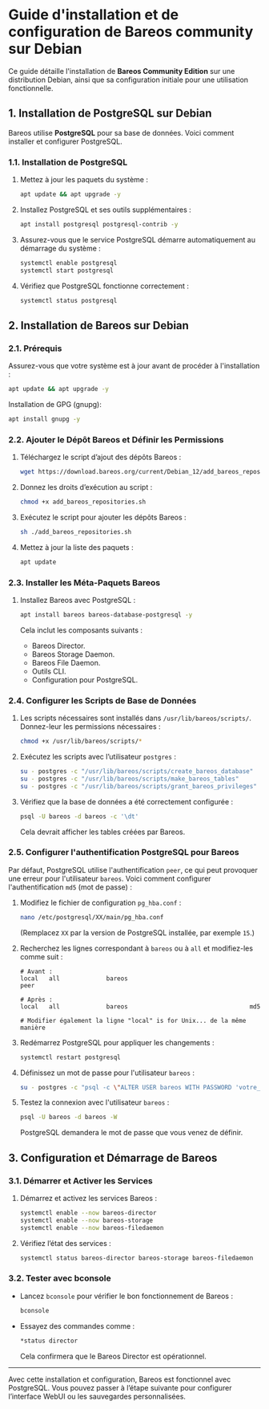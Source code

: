 # Guide d'installation et de configuration de Bareos community sur Debian

Ce guide détaille l'installation de **Bareos Community Edition** sur une distribution Debian, ainsi que sa configuration initiale pour une utilisation fonctionnelle.

## 1. Installation de PostgreSQL sur Debian

Bareos utilise **PostgreSQL** pour sa base de données. Voici comment installer et configurer PostgreSQL.

### 1.1. Installation de PostgreSQL

1. Mettez à jour les paquets du système :

    ```bash
    apt update && apt upgrade -y
    ```

2. Installez PostgreSQL et ses outils supplémentaires :

    ```bash
    apt install postgresql postgresql-contrib -y
    ```

3. Assurez-vous que le service PostgreSQL démarre automatiquement au démarrage du système :

    ```bash
    systemctl enable postgresql
    systemctl start postgresql
    ```

4. Vérifiez que PostgreSQL fonctionne correctement :

    ```bash
    systemctl status postgresql
    ```

## 2. Installation de Bareos sur Debian

### 2.1. Prérequis

Assurez-vous que votre système est à jour avant de procéder à l'installation :

```bash
apt update && apt upgrade -y
```

Installation de GPG (gnupg):

```bash
apt install gnupg -y
```

### 2.2. Ajouter le Dépôt Bareos et Définir les Permissions

1. Téléchargez le script d’ajout des dépôts Bareos :

    ```bash
    wget https://download.bareos.org/current/Debian_12/add_bareos_repositories.sh
    ```

2. Donnez les droits d’exécution au script :

    ```bash
    chmod +x add_bareos_repositories.sh
    ```

3. Exécutez le script pour ajouter les dépôts Bareos :

    ```bash
    sh ./add_bareos_repositories.sh
    ```

4. Mettez à jour la liste des paquets :

    ```bash
    apt update
    ```

### 2.3. Installer les Méta-Paquets Bareos

1. Installez Bareos avec PostgreSQL :

    ```bash
    apt install bareos bareos-database-postgresql -y
    ```

    Cela inclut les composants suivants :
    - Bareos Director.
    - Bareos Storage Daemon.
    - Bareos File Daemon.
    - Outils CLI.
    - Configuration pour PostgreSQL.

### 2.4. Configurer les Scripts de Base de Données

1. Les scripts nécessaires sont installés dans `/usr/lib/bareos/scripts/`. Donnez-leur les permissions nécessaires :

    ```bash
    chmod +x /usr/lib/bareos/scripts/*
    ```

2. Exécutez les scripts avec l’utilisateur `postgres` :

    ```bash
    su - postgres -c "/usr/lib/bareos/scripts/create_bareos_database"
    su - postgres -c "/usr/lib/bareos/scripts/make_bareos_tables"
    su - postgres -c "/usr/lib/bareos/scripts/grant_bareos_privileges"
    ```

3. Vérifiez que la base de données a été correctement configurée :

    ```bash
    psql -U bareos -d bareos -c '\dt'
    ```
    Cela devrait afficher les tables créées par Bareos.

### 2.5. Configurer l'authentification PostgreSQL pour Bareos

Par défaut, PostgreSQL utilise l'authentification `peer`, ce qui peut provoquer une erreur pour l'utilisateur `bareos`. Voici comment configurer l'authentification `md5` (mot de passe) :

1. Modifiez le fichier de configuration `pg_hba.conf` :

    ```bash
    nano /etc/postgresql/XX/main/pg_hba.conf
    ```
    (Remplacez `XX` par la version de PostgreSQL installée, par exemple `15`.)

2. Recherchez les lignes correspondant à `bareos` ou à `all` et modifiez-les comme suit :

    ```plaintext
    # Avant :
    local   all             bareos                                  peer

    # Après :
    local   all             bareos                                  md5

    # Modifier également la ligne "local" is for Unix... de la même manière
    ```

3. Redémarrez PostgreSQL pour appliquer les changements :

    ```bash
    systemctl restart postgresql
    ```

4. Définissez un mot de passe pour l'utilisateur `bareos` :

    ```bash
    su - postgres -c "psql -c \"ALTER USER bareos WITH PASSWORD 'votre_mot_de_passe';\""
    ```

5. Testez la connexion avec l'utilisateur `bareos` :

    ```bash
    psql -U bareos -d bareos -W
    ```
    PostgreSQL demandera le mot de passe que vous venez de définir.

## 3. Configuration et Démarrage de Bareos

### 3.1. Démarrer et Activer les Services

1. Démarrez et activez les services Bareos :

    ```bash
    systemctl enable --now bareos-director
    systemctl enable --now bareos-storage
    systemctl enable --now bareos-filedaemon
    ```

2. Vérifiez l’état des services :

    ```bash
    systemctl status bareos-director bareos-storage bareos-filedaemon
    ```

### 3.2. Tester avec bconsole

- Lancez `bconsole` pour vérifier le bon fonctionnement de Bareos :

    ```bash
    bconsole
    ```

- Essayez des commandes comme :

    ```bash
    *status director
    ```

    Cela confirmera que le Bareos Director est opérationnel.

---

Avec cette installation et configuration, Bareos est fonctionnel avec PostgreSQL. Vous pouvez passer à l’étape suivante pour configurer l’interface WebUI ou les sauvegardes personnalisées.
